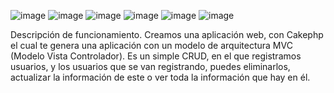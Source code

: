 ![image](https://user-images.githubusercontent.com/104961468/227403088-5be9c693-c6fb-439e-9e36-c25f0de29d2e.png)
![image](https://user-images.githubusercontent.com/104961468/227403100-da227ee6-8c63-43c8-b66c-616007b92a90.png)
![image](https://user-images.githubusercontent.com/104961468/227403105-debe3d5a-9b8b-4d0b-94ac-b5dff6716c71.png)
![image](https://user-images.githubusercontent.com/104961468/227403111-43709498-b8de-441e-9bc6-9cb442d22f28.png)
![image](https://user-images.githubusercontent.com/104961468/227403132-637751a1-9a24-41cc-a01a-b7b2f0166b6c.png)
![image](https://user-images.githubusercontent.com/104961468/227403141-7a6f5c5e-8b58-438d-863c-18b5428bcb2f.png)

Descripción de funcionamiento.
Creamos una aplicación web, con Cakephp el cual te genera una aplicación con un modelo de arquitectura MVC (Modelo Vista Controlador). Es un simple CRUD, en el que registramos usuarios, y los usuarios que se van registrando, puedes eliminarlos, actualizar la información de este o ver toda la información que hay en él.
